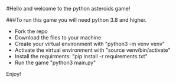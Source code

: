 #Hello and welcome to the python asteroids game!

###To run this game you will need python 3.8 and higher.

- Fork the repo
- Download the files to your machine
- Create your virtual environment with "python3 -m venv venv"
- Activate the virtual environment with "source venv/bin/activate"
- Install the requirments: "pip install -r requirements.txt"
- Run the game "python3 main.py"

Enjoy!
